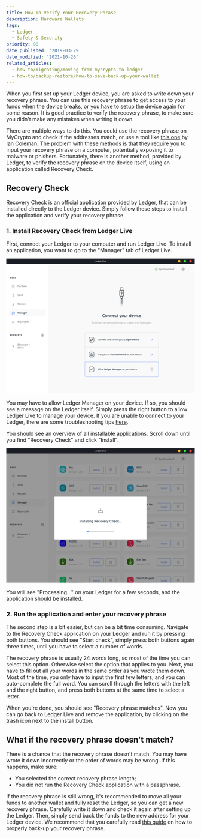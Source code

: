 ```yaml
---
title: How To Verify Your Recovery Phrase
description: Hardware Wallets
tags:
  - Ledger
  - Safety & Security
priority: 90
date_published: '2019-03-29'
date_modified: '2021-10-26'
related_articles:
  - how-to/migrating/moving-from-mycrypto-to-ledger
  - how-to/backup-restore/how-to-save-back-up-your-wallet
---
```


When you first set up your Ledger device, you are asked to write down your recovery phrase. You can use this recovery phrase to get access to your funds when the device breaks, or you have to setup the device again for some reason. It is good practice to verify the recovery phrase, to make sure you didn't make any mistakes when writing it down.

There are multiple ways to do this. You could use the recovery phrase on MyCrypto and check if the addresses match, or use a tool like [this one](https://iancoleman.io/bip39/) by Ian Coleman. The problem with these methods is that they require you to input your recovery phrase on a computer, potentially exposing it to malware or phishers. Fortunately, there is another method, provided by Ledger, to verify the recovery phrase on the device itself, using an application called Recovery Check.

## Recovery Check

Recovery Check is an official application provided by Ledger, that can be installed directly to the Ledger device. Simply follow these steps to install the application and verify your recovery phrase.

### 1. Install Recovery Check from Ledger Live

First, connect your Ledger to your computer and run Ledger Live. To install an application, you want to go to the "Manager" tab of Ledger Live.

![Ledger Live Manager section](../../../assets/how-to/hardware-wallets/ledger/how-to-verify-your-recovery-phrase/allow-ledger-manager.png)

You may have to allow Ledger Manager on your device. If so, you should see a message on the Ledger itself. Simply press the right button to allow Ledger Live to manage your device. If you are unable to connect to your Ledger, there are some troubleshooting tips [here](/troubleshooting/hardware-wallets/ledger/ledger-hardware-wallet-unable-to-connect-on-mycrypto).

You should see an overview of all installable applications. Scroll down until you find "Recovery Check" and click "Install".

![Installing Recovery Check](../../../assets/how-to/hardware-wallets/ledger/how-to-verify-your-recovery-phrase/installing-recovery-check.png)

You will see "Processing..." on your Ledger for a few seconds, and the application should be installed.

### 2. Run the application and enter your recovery phrase

The second step is a bit easier, but can be a bit time consuming. Navigate to the Recovery Check application on your Ledger and run it by pressing both buttons. You should see "Start check", simply press both buttons again three times, until you have to select a number of words.

The recovery phrase is usually 24 words long, so most of the time you can select this option. Otherwise select the option that applies to you. Next, you have to fill out all your words in the same order as you wrote them down. Most of the time, you only have to input the first few letters, and you can auto-complete the full word. You can scroll through the letters with the left and the right button, and press both buttons at the same time to select a letter.

When you're done, you should see "Recovery phrase matches". Now you can go back to Ledger Live and remove the application, by clicking on the trash icon next to the install button.

## What if the recovery phrase doesn't match?

There is a chance that the recovery phrase doesn't match. You may have wrote it down incorrectly or the order of words may be wrong. If this happens, make sure:

- You selected the correct recovery phrase length;
- You did not run the Recovery Check application with a passphrase.

If the recovery phrase is still wrong, it's recommended to move all your funds to another wallet and fully reset the Ledger, so you can get a new recovery phrase. Carefully write it down and check it again after setting up the Ledger. Then, simply send back the funds to the new address for your Ledger device. We recommend that you carefully read [this guide](/how-to/backup-restore/how-to-save-back-up-your-wallet) on how to properly back-up your recovery phrase.
